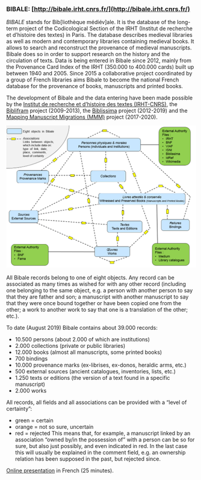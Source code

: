 
### BIBALE: [http://bibale.irht.cnrs.fr/](http://bibale.irht.cnrs.fr/)
_BIBALE_ stands for Bib[liothèque médiév]ale. It is the database of the long-term project of the Codicological Section of the IRHT (Institut de recherche et d’histoire des textes) in Paris. The database describes medieval libraries as well as modern and contemporary libraries containing medieval books. It allows to search and reconstruct the provenance of medieval manuscripts. Bibale does so in order to support research on the history and the circulation of texts. Data is being entered in Bibale since 2012, mainly from the Provenance Card Index of the IRHT (350.000 to 400.000 cards) built up between 1940 and 2005. Since 2015 a collaborative project coordinated by a group of French libraries aims Bibale to become the national French database for the provenance of books, manuscripts and printed books.

The development of Bibale and the data entering have been made possible by the [Institut de recherche et d’histoire des textes (IRHT-CNRS)](https://www.irht.cnrs.fr/?q=fr/agenda/du-manuscrit-l-incunable-initiation-au-texte-medieval-et-renaissant), the [Biblifram](http://www.libraria.fr/fr/biblifram/le-projet-biblifram) project (2009-2013), the [Biblissima](https://projet.biblissima.fr/) project (2012-2019) and the [Mapping Manuscript Migrations (MMM)](http://mappingmanuscriptmigrations.org/) project (2017-2020).

![Image of Bibale Data Model](MMM_Bibale_Diagram-Data_Model.PNG)

All Bibale records belong to one of eight objects. Any record can be associated as many times as wished for with any other record (including one belonging to the same object, e.g. a person with another person to say that they are father and son; a manuscript with another manuscript to say that they were once bound together or have been copied one from the other; a work to another work to say that one is a translation of the other; etc.).  


To date (August 2019) Bibale contains about 39.000 records:  
* 10.500 persons (about 2.000 of which are institutions)
* 2.000 collections (private or public libraries)
* 12.000 books (almost all manuscripts, some printed books)
* 700 bindings
* 10.000 provenance marks (ex-librises, ex-donos, heraldic arms, etc.)
* 500 external sources (ancient catalogues, inventories, lists, etc.)
* 1.250 texts or editions (the version of a text found in a specific manuscript)
* 2.000 works

All records, all fields and all associations can be provided with a “level of certainty”:
* green = certain
*	orange = not so sure, uncertain
*	red = rejected
This means that, for example, a manuscript linked by an association “owned by/in the possession of” with a person can be so for sure, but also just possibly, and even indicated in red. In the last case this will usually be explained in the comment field, e.g. an ownership relation has been supposed in the past, but rejected since.

[Online presentation](https://www.youtube.com/watch?v=adQkMtYRChc&t=8s) in French (25 minutes).
